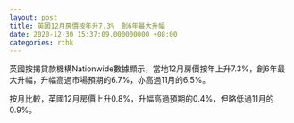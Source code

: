 ```yaml
---
layout: post
title: 英國12月房價按年升7.3%　創6年最大升幅
date: 2020-12-30 15:37:09.000000000 +08:00
categories: rthk
---
```


英國按揭貸款機構Nationwide數據顯示，當地12月房價按年上升7.3%，創6年最大升幅，升幅高過市場預期的6.7%，亦高過11月的6.5%。

按月比較，英國12月房價上升0.8%，升幅高過預期的0.4%，但略低過11月的0.9%。
